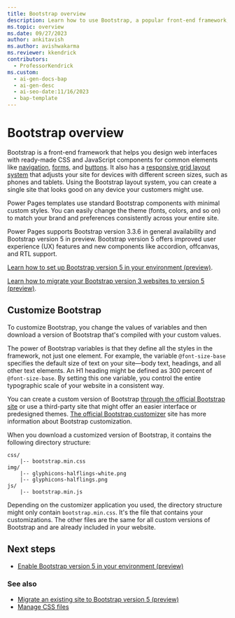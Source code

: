 ```yaml
---
title: Bootstrap overview
description: Learn how to use Bootstrap, a popular front-end framework, to create stunning Power Pages sites that adapt to any device.
ms.topic: overview
ms.date: 09/27/2023
author: ankitavish
ms.author: avishwakarma
ms.reviewer: kkendrick
contributors:
  - ProfessorKendrick
ms.custom:
  - ai-gen-docs-bap
  - ai-gen-desc
  - ai-seo-date:11/16/2023
  - bap-template
---
```


# Bootstrap overview

Bootstrap is a front-end framework that helps you design web interfaces with ready-made CSS and JavaScript components for common elements like [navigation](https://getbootstrap.com/components/#nav), [forms](https://getbootstrap.com/css/#forms), and [buttons](https://getbootstrap.com/css/#buttons). It also has a [responsive grid layout system](https://getbootstrap.com/css/#grid) that adjusts your site for devices with different screen sizes, such as phones and tablets. Using the Bootstrap layout system, you can create a single site that looks good on any device your customers might use.

Power Pages templates use standard Bootstrap components with minimal custom styles. You can easily change the theme (fonts, colors, and so on) to match your brand and preferences consistently across your entire site.

Power Pages supports Bootstrap version 3.3.6 in general availability and Bootstrap version 5 in preview. Bootstrap version 5 offers improved user experience (UX) features and new components like accordion, offcanvas, and RTL support.

[Learn how to set up Bootstrap version 5 in your environment (preview)](../configure/bootstrap-version-5.md).

[Learn how to migrate your Bootstrap version 3 websites to version 5 (preview)](../configure/migrate-bootstrap.md).

## Customize Bootstrap

To customize Bootstrap, you change the values of variables and then download a version of Bootstrap that's compiled with your custom values.

The power of Bootstrap variables is that they define all the styles in the framework, not just one element. For example, the variable `@font-size-base` specifies the default size of text on your site&mdash;body text, headings, and all other text elements. An H1 heading might be defined as 300 percent of `@font-size-base`. By setting this one variable, you control the entire typographic scale of your website in a consistent way.

You can create a custom version of Bootstrap [through the official Bootstrap site](https://getbootstrap.com) or use a third-party site that might offer an easier interface or predesigned themes. [The official Bootstrap customizer](https://getbootstrap.com/docs/5.2/customize/overview/) site has more information about Bootstrap customization.

When you download a customized version of Bootstrap, it contains the following directory structure:

```
css/
    |-- bootstrap.min.css 
img/
    |-- glyphicons-halflings-white.png 
    |-- glyphicons-halflings.png 
js/ 
    |-- bootstrap.min.js
```

Depending on the customizer application you used, the directory structure might only contain `bootstrap.min.css`. It's the file that contains your customizations. The other files are the same for all custom versions of Bootstrap and are already included in your website.

## Next steps

- [Enable Bootstrap version 5 in your environment (preview)](bootstrap-version-5.md)

### See also

- [Migrate an existing site to Bootstrap version 5 (preview)](../configure/migrate-bootstrap.md)
- [Manage CSS files](manage-css.md)
